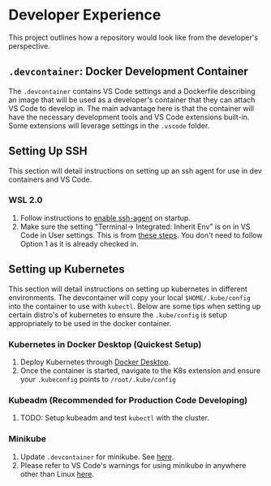# Developer Experience
This project outlines how a repository would look like from the developer's perspective.

## `.devcontainer`: Docker Development Container
The `.devcontainer` contains VS Code settings and a Dockerfile describing an image that will be used as a developer's container that they can attach VS Code to develop in. The main advantage here is that the container will have the necessary development tools and VS Code extensions built-in. Some extensions will leverage settings in the `.vscode` folder.

## Setting Up SSH
This section will detail instructions on setting up an ssh agent for use in dev containers and VS Code.
### WSL 2.0
1. Follow instructions to [enable ssh-agent](https://code.visualstudio.com/docs/remote/containers#_using-ssh-keys) on startup.
2. Make sure the setting "Terminal-> Integrated: Inherit Env" is on in VS Code in User settings. This is from [these steps](https://code.visualstudio.com/docs/remote/containers-advanced#_adding-environment-variables). You don't need to follow Option 1 as it is already checked in.

## Setting up Kubernetes
This section will detail instructions on setting up kubernetes in different environments. The devcontainer will copy your local `$HOME/.kube/config` into the container to use with `kubectl`. Below are some tips when setting up certain distro's of kubernetes to ensure the `.kube/config` is setup appropriately to be used in the docker container.
### Kubernetes in Docker Desktop (Quickest Setup)
1. Deploy Kubernetes through [Docker Desktop](https://docs.docker.com/desktop/kubernetes/).
2. Once the container is started, navigate to the K8s extension and ensure your `.kubeconfig` points to `/root/.kube/config`

### Kubeadm (Recommended for Production Code Developing)
1. TODO: Setup kubeadm and test `kubectl` with the cluster.

### Minikube
1. Update `.devcontainer` for minikube. See [here](https://github.com/Microsoft/vscode-dev-containers/tree/master/containers/kubernetes-helm#how-it-works--adapting-your-existing-dev-container-config).
2. Please refer to VS Code's warnings for using minikube in anywhere other than Linux [here](https://github.com/Microsoft/vscode-dev-containers/tree/master/containers/kubernetes-helm#a-note-on-minkube-or-otherwise-using-a-local-cluster).
